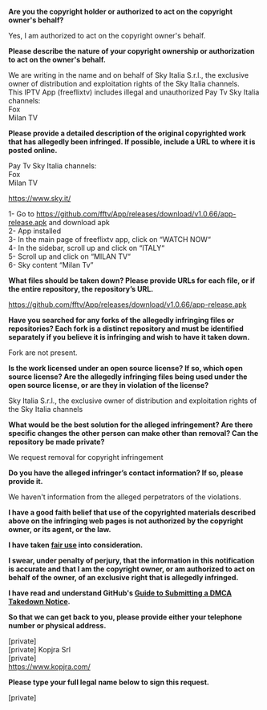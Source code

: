 **Are you the copyright holder or authorized to act on the copyright owner's behalf?**

Yes, I am authorized to act on the copyright owner's behalf.

**Please describe the nature of your copyright ownership or authorization to act on the owner's behalf.**

We are writing in the name and on behalf of Sky Italia S.r.l., the exclusive owner of distribution and exploitation rights of the Sky Italia channels.  
This IPTV App (freeflixtv) includes illegal and unauthorized Pay Tv Sky Italia channels:  
Fox  
Milan TV

**Please provide a detailed description of the original copyrighted work that has allegedly been infringed. If possible, include a URL to where it is posted online.**

Pay Tv Sky Italia channels:  
Fox  
Milan TV

https://www.sky.it/

1- Go to https://github.com/fftv/App/releases/download/v1.0.66/app-release.apk and download apk  
2- App installed  
3- In the main page of freeflixtv app, click on “WATCH NOW“  
4- In the sidebar, scroll up and click on “ITALY“  
5- Scroll up and click on “MILAN TV“  
6- Sky content “Milan Tv”

**What files should be taken down? Please provide URLs for each file, or if the entire repository, the repository’s URL.**

https://github.com/fftv/App/releases/download/v1.0.66/app-release.apk

**Have you searched for any forks of the allegedly infringing files or repositories? Each fork is a distinct repository and must be identified separately if you believe it is infringing and wish to have it taken down.**

Fork are not present.

**Is the work licensed under an open source license? If so, which open source license? Are the allegedly infringing files being used under the open source license, or are they in violation of the license?**

Sky Italia S.r.l., the exclusive owner of distribution and exploitation rights of the Sky Italia channels

**What would be the best solution for the alleged infringement? Are there specific changes the other person can make other than removal? Can the repository be made private?**

We request removal for copyright infringement

**Do you have the alleged infringer’s contact information? If so, please provide it.**

We haven't information from the alleged perpetrators of the violations.

**I have a good faith belief that use of the copyrighted materials described above on the infringing web pages is not authorized by the copyright owner, or its agent, or the law.**

**I have taken <a href="https://www.lumendatabase.org/topics/22">fair use</a> into consideration.**

**I swear, under penalty of perjury, that the information in this notification is accurate and that I am the copyright owner, or am authorized to act on behalf of the owner, of an exclusive right that is allegedly infringed.**

**I have read and understand GitHub's <a href="https://docs.github.com/articles/guide-to-submitting-a-dmca-takedown-notice/">Guide to Submitting a DMCA Takedown Notice</a>.**

**So that we can get back to you, please provide either your telephone number or physical address.**

[private]  
[private] Kopjra Srl  
[private]  
https://www.kopjra.com/

**Please type your full legal name below to sign this request.**

[private]
